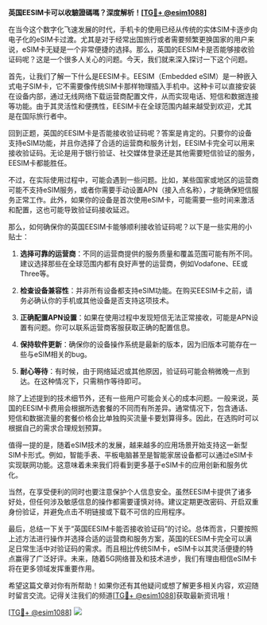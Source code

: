 **英国EESIM卡可以收驗證碼嗎？深度解析！[[TG💪+ @esim1088](https://t.me/s/esim1088)]**

在当今这个数字化飞速发展的时代，手机卡的使用已经从传统的实体SIM卡逐步向电子化的eSIM卡过渡。尤其是对于经常出国旅行或者需要频繁更换国家的用户来说，eSIM卡无疑是一个非常便捷的选择。那么，英国的EESIM卡是否能够接收验证码呢？这是一个很多人关心的问题。今天，我们就来深入探讨一下这个问题。

首先，让我们了解一下什么是EESIM卡。EESIM（Embedded eSIM）是一种嵌入式电子SIM卡，它不需要像传统SIM卡那样物理插入手机中。这种卡可以直接安装在设备内部，通过无线网络下载运营商配置文件，从而实现电话、短信和数据连接等功能。由于其灵活性和便携性，EESIM卡在全球范围内越来越受到欢迎，尤其是在国际旅行者中。

回到正题，英国的EESIM卡是否能接收验证码呢？答案是肯定的。只要你的设备支持eSIM功能，并且你选择了合适的运营商和服务计划，EESIM卡完全可以用来接收验证码。无论是用于银行验证、社交媒体登录还是其他需要短信验证的服务，EESIM卡都能胜任。

不过，在实际使用过程中，可能会遇到一些问题。比如，某些国家或地区的运营商可能不支持eSIM服务，或者你需要手动设置APN（接入点名称），才能确保短信服务正常工作。此外，如果你的设备是首次使用eSIM卡，可能需要一些时间来激活和配置，这也可能导致验证码接收延迟。

那么，如何确保你的英国EESIM卡能够顺利接收验证码呢？以下是一些实用的小贴士：

1. **选择可靠的运营商**：不同的运营商提供的服务质量和覆盖范围可能有所不同。建议选择那些在全球范围内都有良好声誉的运营商，例如Vodafone、EE或Three等。

2. **检查设备兼容性**：并非所有设备都支持eSIM功能。在购买EESIM卡之前，请务必确认你的手机或其他设备是否支持这项技术。

3. **正确配置APN设置**：如果在使用过程中发现短信无法正常接收，可能是APN设置有问题。你可以联系运营商客服获取正确的配置信息。

4. **保持软件更新**：确保你的设备操作系统是最新的版本，因为旧版本可能存在一些与eSIM相关的bug。

5. **耐心等待**：有时候，由于网络延迟或其他原因，验证码可能会稍微晚一点到达。在这种情况下，只需稍作等待即可。

除了上述提到的技术细节外，还有一些用户可能会关心的成本问题。一般来说，英国的EESIM卡费用会根据所选套餐的不同而有所差异。通常情况下，包含通话、短信和数据流量的套餐价格会比单独购买流量卡要划算得多。因此，在选购时可以根据自己的需求合理规划预算。

值得一提的是，随着eSIM技术的发展，越来越多的应用场景开始支持这一新型SIM卡形式。例如，智能手表、平板电脑甚至是智能家居设备都可以通过eSIM卡实现联网功能。这意味着未来我们将看到更多基于eSIM卡的应用创新和服务优化。

当然，在享受便利的同时也要注意保护个人信息安全。虽然EESIM卡提供了诸多好处，但任何涉及敏感信息的操作都需要谨慎对待。建议定期更改密码、开启双重身份验证，并避免点击不明链接或下载不可信的应用程序。

最后，总结一下关于“英国EESIM卡能否接收验证码”的讨论。总体而言，只要按照上述方法进行操作并选择合适的运营商和服务方案，英国的EESIM卡完全可以满足日常生活中对验证码的需求。而且相比传统SIM卡，eSIM卡以其灵活便捷的特点赢得了广泛好评。未来，随着5G网络普及和技术进步，我们有理由相信eSIM卡将在更多领域发挥重要作用。

希望这篇文章对你有所帮助！如果你还有其他疑问或想了解更多相关内容，欢迎随时留言交流。记得关注我们的频道[[TG💪+ @esim1088](https://t.me/s/esim1088)]获取最新资讯哦！

[[TG💪+ @esim1088](https://t.me/s/esim1088)] ![](https://i.postimg.cc/4NQfJmqS/Snipaste-2025-05-13-00-14-12.png)